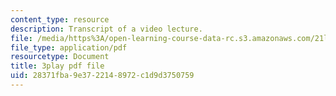 ```yaml
---
content_type: resource
description: Transcript of a video lecture.
file: /media/https%3A/open-learning-course-data-rc.s3.amazonaws.com/21l-011-the-film-experience-fall-2013/28371fba9e3722148972c1d9d3750759_HypQZfQPtYk.pdf
file_type: application/pdf
resourcetype: Document
title: 3play pdf file
uid: 28371fba-9e37-2214-8972-c1d9d3750759
---
```

